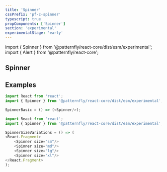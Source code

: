 ```yaml
---
title: 'Spinner'
cssPrefix: 'pf-c-spinner'
typescript: true
propComponents: ['Spinner']
section: 'experimental'
experimentalStage: 'early'
---
```


import { Spinner } from '@patternfly/react-core/dist/esm/experimental';
import { Alert } from '@patternfly/react-core';

## Spinner

## Examples
```js title=Basic
import React from 'react';
import { Spinner } from '@patternfly/react-core/dist/esm/experimental';

SpinnerBasic = () => (<Spinner/>);
```

```js title=Spinner-size-variations
import React from 'react';
import { Spinner } from '@patternfly/react-core/dist/esm/experimental';

SpinnerSizeVariations = () => (
<React.Fragment>
    <Spinner size="sm"/>
    <Spinner size="md"/>
    <Spinner size="lg"/>
    <Spinner size="xl"/>
</React.Fragment>
);
```
